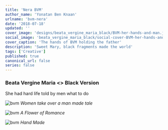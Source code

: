 ```yaml
---
title: 'Nera BVM'
author_name: 'Yonatan Ben Knaan'
urlname: 'bvm-nera'
date: '2018-07-18'
updated: ''
cover_image: 'designs/beata_vergine_maria_black/BVM-her-hands-and-man.jpg'
social_image: 'beata_vergine_maria_black/social-cover-BVM-her-hands-and-man.jpg'
cover_caption: 'The hands of BVM holding the father'
description: 'Sweet Mary, black fragments made the world'
tags: ['Creative']
published: true
canonical_url: false
series: false
---
```

### Beata Vergine Maria <> Black Version

She had hard life told by men what to do

![bvm](/designs/beata_vergine_maria_black/BVM-her-face.jpg)
*Women take over a man made tale*

![bvm](/designs/beata_vergine_maria_black/BVM-her-flower.jpg)
*A Flower of Romance*

![bvm](/designs/beata_vergine_maria_black/BVM-her-hands-and-man.jpg)
*Hand Made*












